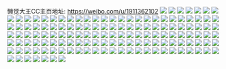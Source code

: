 懒觉大王CC主页地址: https://weibo.com/u/1911362102 
![](https://wx4.sinaimg.cn/mw2000/71ed1236gy1h9a9is3stgj21400u0n4u.jpg) 
![](https://wx4.sinaimg.cn/mw2000/71ed1236gy1h8uhfrf6cqj21400u0n3h.jpg) 
![](https://wx4.sinaimg.cn/mw2000/71ed1236gy1h8la8d3vpwj21400u0n4q.jpg) 
![](https://wx4.sinaimg.cn/mw2000/71ed1236gy1h8la3haxoaj216l0u0ti4.jpg) 
![](https://wx4.sinaimg.cn/mw2000/71ed1236gy1h8la8v9q8mj20tu0tuaex.jpg) 
![](https://wx4.sinaimg.cn/mw2000/71ed1236gy1h8la8dw81vj210i0rewkn.jpg) 
![](https://wx4.sinaimg.cn/mw2000/71ed1236gy1h8kodbprcbj20tu0tutdf.jpg) 
![](https://wx4.sinaimg.cn/mw2000/71ed1236gy1h84k4or977j23402c0hdw.jpg) 
![](https://wx4.sinaimg.cn/mw2000/71ed1236gy1h7xziycneqj21400u0jzc.jpg) 
![](https://wx4.sinaimg.cn/mw2000/71ed1236gy1h7o9dx363oj22c02c0kjn.jpg) 
![](https://wx4.sinaimg.cn/mw2000/71ed1236gy1h7o9dzuqqoj22c02c0b29.jpg) 
![](https://wx4.sinaimg.cn/mw2000/71ed1236gy1h7kakwae4bj21hc0u0dnx.jpg) 
![](https://wx4.sinaimg.cn/mw2000/71ed1236gy1h7kakzmwu8j20wi0sl0wx.jpg) 
![](https://wx4.sinaimg.cn/mw2000/71ed1236gy1h7ikc3gkuxj20jq0jkwh6.jpg) 
![](https://wx4.sinaimg.cn/mw2000/71ed1236gy1h7gnvj45dqj20u013zdl9.jpg) 
![](https://wx4.sinaimg.cn/mw2000/71ed1236gy1h7cm9uwd1xj23402c0e83.jpg) 
![](https://wx4.sinaimg.cn/mw2000/71ed1236gy1h7cm9w02mlj22c01r07wh.jpg) 
![](https://wx4.sinaimg.cn/mw2000/71ed1236gy1h49ya13pu2j21400u0aij.jpg) 
![](https://wx4.sinaimg.cn/mw2000/71ed1236gy1h49ya1q1n1j20tz0mi42e.jpg) 
![](https://wx4.sinaimg.cn/mw2000/71ed1236gy1h49yaop53vj21hc0u0thd.jpg) 
![](https://wx4.sinaimg.cn/mw2000/0025lSB0gy1gv6sxvxyatj61400u012a02.jpg) 
![](https://wx4.sinaimg.cn/mw2000/0025lSB0gy1gv4qq9h87ij63402c0b2a02.jpg) 
![](https://wx4.sinaimg.cn/mw2000/0025lSB0gy1gv4qq043mgj63402c0hdu02.jpg) 
![](https://wx4.sinaimg.cn/mw2000/0025lSB0gy1gv4qq5omtcj63402c04qr02.jpg) 
![](https://wx4.sinaimg.cn/mw2000/0025lSB0gy1gv4qpf3qsvj62qr222hdw02.jpg) 
![](https://wx4.sinaimg.cn/mw2000/0025lSB0gy1gv4qo64qrrj62c01r07wh02.jpg) 
![](https://wx4.sinaimg.cn/mw2000/0025lSB0gy1gv4qp20fs2j62xw27fkjm02.jpg) 
![](https://wx4.sinaimg.cn/mw2000/0025lSB0gy1gv4qoar955j63402c0qv802.jpg) 
![](https://wx4.sinaimg.cn/mw2000/0025lSB0gy1gv4qo3utq2j62q521m7wi02.jpg) 
![](https://wx4.sinaimg.cn/mw2000/0025lSB0gy1gv4qp39s0tj63402c0awt02.jpg) 
![](https://wx4.sinaimg.cn/mw2000/0025lSB0gy1gv4qpivoqhj62k01x04qq02.jpg) 
![](https://wx4.sinaimg.cn/mw2000/0025lSB0gy1gv4qpmfziej63402c0kjn02.jpg) 
![](https://wx4.sinaimg.cn/mw2000/0025lSB0gy1gv4qpsk39sj63402c0x6r02.jpg) 
![](https://wx4.sinaimg.cn/mw2000/0025lSB0gy1guoivfai9zj60u0190wkv02.jpg) 
![](https://wx4.sinaimg.cn/mw2000/0025lSB0gy1guf1d647s0j60og0og0w202.jpg) 
![](https://wx4.sinaimg.cn/mw2000/0025lSB0gy1gtj3hh2yz7j60u014042t02.jpg) 
![](https://wx4.sinaimg.cn/mw2000/71ed1236gy1gsnq4sogwtj23402c0aoq.jpg) 
![](https://wx4.sinaimg.cn/mw2000/71ed1236gy1gsnq4trptgj23401r01kx.jpg) 
![](https://wx4.sinaimg.cn/mw2000/71ed1236gy1gsnq4vpzqjj23402c0e83.jpg) 
![](https://wx4.sinaimg.cn/mw2000/0025lSB0gy1gsnq53753jj63402c04qs02.jpg) 
![](https://wx4.sinaimg.cn/mw2000/71ed1236gy1gsnq501xn4j22c0340e83.jpg) 
![](https://wx4.sinaimg.cn/mw2000/71ed1236gy1gsnq4y23zsj22c0340x6p.jpg) 
![](https://wx4.sinaimg.cn/mw2000/71ed1236gy1gsnq4wvnt7j20u00min87.jpg) 
![](https://wx4.sinaimg.cn/mw2000/71ed1236gy1gsnq516y0dj22c0340b29.jpg) 
![](https://wx4.sinaimg.cn/mw2000/71ed1236gy1gsnq6mfvufj22c0340hdu.jpg) 
![](https://wx4.sinaimg.cn/mw2000/71ed1236gy1grju2roim6j20n00kzgo2.jpg) 
![](https://wx4.sinaimg.cn/mw2000/71ed1236gy1gqzeeqipq0j213u0tu7r5.jpg) 
![](https://wx4.sinaimg.cn/mw2000/71ed1236gy1gqmpb05dtoj20lq0giwkg.jpg) 
![](https://wx4.sinaimg.cn/mw2000/71ed1236gy1gpu0i69mhfj20go0fvwfs.jpg) 
![](https://wx4.sinaimg.cn/mw2000/71ed1236gy1got1ficfbyj20oc0i9dr5.jpg) 
![](https://wx4.sinaimg.cn/mw2000/71ed1236gy1got1dgorcbj20u00miwz1.jpg) 
![](https://wx4.sinaimg.cn/mw2000/71ed1236gy1got1cyn698j213u0tuqv5.jpg) 
![](https://wx4.sinaimg.cn/mw2000/71ed1236gy1got1emw4ydj20u00mink0.jpg) 
![](https://wx4.sinaimg.cn/mw2000/71ed1236gy1gobqc1xxqpj23402c07fl.jpg) 
![](https://wx4.sinaimg.cn/mw2000/71ed1236gy1gobqc3kh6bj23402c0775.jpg) 
![](https://wx4.sinaimg.cn/mw2000/71ed1236gy1gn8hqk4he1j213u0tub29.jpg) 
![](https://wx4.sinaimg.cn/mw2000/71ed1236gy1gn8hqj0lwjj213u0tu7wh.jpg) 
![](https://wx4.sinaimg.cn/mw2000/71ed1236gy1gmpmf6x1wtj22c02c0hdu.jpg) 
![](https://wx4.sinaimg.cn/mw2000/71ed1236gy1gmpmf5z8wqj22c02c04qq.jpg) 
![](https://wx4.sinaimg.cn/mw2000/71ed1236gy1gmpmf80o9wj22c02c0npd.jpg) 
![](https://wx4.sinaimg.cn/mw2000/71ed1236gy1glj4szxiycj23402c0qv6.jpg) 
![](https://wx4.sinaimg.cn/mw2000/71ed1236gy1gks8buzqyjj20an0andjh.jpg) 
![](https://wx4.sinaimg.cn/mw2000/71ed1236gy1gjuyp7o6tdj21o02801ky.jpg) 
![](https://wx4.sinaimg.cn/mw2000/71ed1236gy1gjty9yros6j23402c0npd.jpg) 
![](https://wx4.sinaimg.cn/mw2000/71ed1236gy1gjtya0niywj23402c07wh.jpg) 
![](https://wx4.sinaimg.cn/mw2000/71ed1236gy1gjtya347g6j23402c0kjl.jpg) 
![](https://wx4.sinaimg.cn/mw2000/71ed1236gy1gjtya4y5rlj23402c0qv5.jpg) 
![](https://wx4.sinaimg.cn/mw2000/71ed1236gy1gjmkb32tdqj22c0340e83.jpg) 
![](https://wx4.sinaimg.cn/mw2000/71ed1236gy1giss22rsscj22402tc7wn.jpg) 
![](https://wx4.sinaimg.cn/mw2000/71ed1236gy1giss27rqhej23402c0npl.jpg) 
![](https://wx4.sinaimg.cn/mw2000/71ed1236gy1giss1zol2kj23402c0b29.jpg) 
![](https://wx4.sinaimg.cn/mw2000/71ed1236gy1giss1wl7owj23402c07wm.jpg) 
![](https://wx4.sinaimg.cn/mw2000/71ed1236gy1giss1sk6afj22sa1uwnpg.jpg) 
![](https://wx4.sinaimg.cn/mw2000/71ed1236gy1giss1ukl6qj22i31vku0z.jpg) 
![](https://wx4.sinaimg.cn/mw2000/71ed1236gy1giss28t99sj21400u0acx.jpg) 
![](https://wx4.sinaimg.cn/mw2000/71ed1236gy1giss23ytkhj23402c0b2a.jpg) 
![](https://wx4.sinaimg.cn/mw2000/71ed1236gy1giss1yp5tmj22c03407wm.jpg) 
![](https://wx4.sinaimg.cn/mw2000/71ed1236gy1gi3gk8cwdtj23402c0hdt.jpg) 
![](https://wx4.sinaimg.cn/mw2000/71ed1236ly1ghcx6pzc97j22in1w0u0y.jpg) 
![](https://wx4.sinaimg.cn/mw2000/71ed1236gy1gh80i2mex9j21o0280npd.jpg) 
![](https://wx4.sinaimg.cn/mw2000/71ed1236gy1gh80i57pn6j21o0280npd.jpg) 
![](https://wx4.sinaimg.cn/mw2000/71ed1236gy1gh80hzzbu4j21o0280e81.jpg) 
![](https://wx4.sinaimg.cn/mw2000/71ed1236gy1gh6wdaw98dj22c0340kjm.jpg) 
![](https://wx4.sinaimg.cn/mw2000/71ed1236gy1gh5808f1rtj20n00jqjvl.jpg) 
![](https://wx4.sinaimg.cn/mw2000/71ed1236gy1ggvbcdzmj0j22c0340kjl.jpg) 
![](https://wx4.sinaimg.cn/mw2000/71ed1236gy1ggvb8qrl6bj22c0340b2a.jpg) 
![](https://wx4.sinaimg.cn/mw2000/71ed1236gy1ggvbc03d7hj22c0340e81.jpg) 
![](https://wx4.sinaimg.cn/mw2000/71ed1236gy1ggvbby37gbj22c0340e81.jpg) 
![](https://wx4.sinaimg.cn/mw2000/71ed1236gy1ggqxh62b9aj21400u0dnb.jpg) 
![](https://wx4.sinaimg.cn/mw2000/71ed1236gy1ggpome3z3sj23402c0qv6.jpg) 
![](https://wx4.sinaimg.cn/mw2000/71ed1236gy1gg5wr5syqvj20u00u07ab.jpg) 
![](https://wx4.sinaimg.cn/mw2000/71ed1236gy1gg5ww243l4j20vb0u0qcy.jpg) 
![](https://wx4.sinaimg.cn/mw2000/71ed1236gy1gft6gg2s57j23402c0b2a.jpg) 
![](https://wx4.sinaimg.cn/mw2000/71ed1236gy1gffd1ubpfej20u00mino9.jpg) 
![](https://wx4.sinaimg.cn/mw2000/71ed1236gy1gc7oployd0j20u00xvgwe.jpg) 
![](https://wx4.sinaimg.cn/mw2000/71ed1236gy1gc7osctabvj23402c07wk.jpg) 
![](https://wx4.sinaimg.cn/mw2000/71ed1236gy1gc7os9gceoj23402c07wk.jpg) 
![](https://wx4.sinaimg.cn/mw2000/71ed1236gy1gbleta79bmj20j60ih0vy.jpg) 
![](https://wx4.sinaimg.cn/mw2000/71ed1236gy1gbjoev231lj23402c07wj.jpg) 
![](https://wx4.sinaimg.cn/mw2000/71ed1236gy1gb1uu2fhutj22c0340u0x.jpg) 
![](https://wx4.sinaimg.cn/mw2000/71ed1236gy1gb1utytk5dj22c0340x6p.jpg) 
![](https://wx4.sinaimg.cn/mw2000/71ed1236gy1gasfamm6x0j22802yo7wk.jpg) 
![](https://wx4.sinaimg.cn/mw2000/71ed1236gy1gasdydjwpfj22c0340kjm.jpg) 
![](https://wx4.sinaimg.cn/mw2000/71ed1236gy1gasdxzlb09j22482tqb29.jpg) 
![](https://wx4.sinaimg.cn/mw2000/71ed1236gy1gasdydz2x6j22482tqb29.jpg) 
![](https://wx4.sinaimg.cn/mw2000/71ed1236gy1gasdy25afzj22482tq7wh.jpg) 
![](https://wx4.sinaimg.cn/mw2000/71ed1236gy1gasdyxglfbj22482tqe81.jpg) 
![](https://wx4.sinaimg.cn/mw2000/71ed1236gy1gasdym4pq3j22482tqe81.jpg) 
![](https://wx4.sinaimg.cn/mw2000/71ed1236gy1gasdym45y6j22c0340u0y.jpg) 
![](https://wx4.sinaimg.cn/mw2000/71ed1236gy1gasdzf1stuj22c0340b2b.jpg) 
![](https://wx4.sinaimg.cn/mw2000/71ed1236gy1gab16048iqj20u01404qp.jpg) 
![](https://wx4.sinaimg.cn/mw2000/71ed1236gy1ga9wjeovzmj20ku0rrq6u.jpg) 
![](https://wx4.sinaimg.cn/mw2000/71ed1236gy1ga9wjj3wg8j21nv27tu0x.jpg) 
![](https://wx4.sinaimg.cn/mw2000/71ed1236gy1ga9wjivcw9j21nv27tx6p.jpg) 
![](https://wx4.sinaimg.cn/mw2000/71ed1236ly1g7nfzjm2l8j20j60onwfm.jpg) 
![](https://wx4.sinaimg.cn/mw2000/71ed1236gy1g24zeuwkl8j20u0140qva.jpg) 
![](https://wx4.sinaimg.cn/mw2000/71ed1236gy1g1m7r7lb6rj22c02c0000.jpg) 
![](https://wx4.sinaimg.cn/mw2000/71ed1236gy1g1e5r5k38oj23402c0b29.jpg) 
![](https://wx4.sinaimg.cn/mw2000/71ed1236gy1fznr20krspj20k00g2dgs.jpg) 
![](https://wx4.sinaimg.cn/mw2000/71ed1236gy1fxc866rwhxj20qo10j45s.jpg) 
![](https://wx4.sinaimg.cn/mw2000/71ed1236gy1fxc868hehpj20qo10hgtg.jpg) 
![](https://wx4.sinaimg.cn/mw2000/71ed1236gy1fwmx8lnovsj22c02c04qw.jpg) 
![](https://wx4.sinaimg.cn/mw2000/71ed1236gy1fwf7geopjoj20qo0qo7ug.jpg) 
![](https://wx4.sinaimg.cn/mw2000/71ed1236gy1fvwor77dsij22c0340qv6.jpg) 
![](https://wx4.sinaimg.cn/mw2000/71ed1236gy1fvpn2iixszj20qo0qo1kx.jpg) 
![](https://wx4.sinaimg.cn/mw2000/71ed1236gy1fteh335zwuj20qo0zkail.jpg) 
![](https://wx4.sinaimg.cn/mw2000/71ed1236gy1fteh4hsp07j20j60j61f0.jpg) 
![](https://wx4.sinaimg.cn/mw2000/71ed1236gy1fs8qkugg6qj22c02c0x6p.jpg) 
![](https://wx4.sinaimg.cn/mw2000/71ed1236gy1frq7s3dhn6j215o1jkwtl.jpg) 
![](https://wx4.sinaimg.cn/mw2000/71ed1236gy1fq10arkpi9j22c02c0npk.jpg) 
![](https://wx4.sinaimg.cn/mw2000/71ed1236gy1fpk6xpstbij22c02c0b2f.jpg) 
![](https://wx4.sinaimg.cn/mw2000/71ed1236gy1fpk6w9zl5oj20tl0tl4qp.jpg) 
![](https://wx4.sinaimg.cn/mw2000/71ed1236gy1fp4khr3p2fj21hc1hcwmt.jpg) 
![](https://wx4.sinaimg.cn/mw2000/71ed1236gy1fp4kg01u4uj20z70qotjc.jpg) 
![](https://wx4.sinaimg.cn/mw2000/71ed1236gy1fp4kfzjveyj20zk0qok2w.jpg) 
![](https://wx4.sinaimg.cn/mw2000/71ed1236gy1fp4kkqnimej21110m7tep.jpg) 
![](https://wx4.sinaimg.cn/mw2000/71ed1236gy1fp4kiwhkozj219h0u0to6.jpg) 
![](https://wx4.sinaimg.cn/mw2000/71ed1236gy1fp4kiza6s1j22gs1o0kjq.jpg) 
![](https://wx4.sinaimg.cn/mw2000/71ed1236gy1fp2g7ukxtzj20go0gadnz.jpg) 
